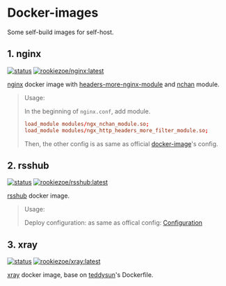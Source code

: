 # Docker-images

Some self-build images for self-host.

## 1. nginx

[![status](https://img.shields.io/github/actions/workflow/status/RookieZoe/docker-images/nginx-alpine.yml?label=nginx&logo=github&logoColor=959da5)](https://github.com/RookieZoe/docker-images/actions/workflows/nginx-alpine.yml)
[![rookiezoe/nginx:latest](https://img.shields.io/docker/v/rookiezoe/nginx?color=086dd7&label=rookiezoe%2Fnginx%3Alatest&logo=docker&logoColor=fff)](https://hub.docker.com/r/rookiezoe/nginx/tags?page=1&ordering=last_updated)

[nginx](https://nginx.org/download) docker image with [headers-more-nginx-module](https://github.com/openresty/headers-more-nginx-module/releases) and [nchan](https://github.com/slact/nchan/releases) module.

> Usage:
>
> In the beginning of `nginx.conf`, add module.
>
> ```nginx.conf
> load_module modules/ngx_nchan_module.so;
> load_module modules/ngx_http_headers_more_filter_module.so;
> ```
>
> Then, the other config is as same as official [docker-image](https://hub.docker.com/_/nginx)'s config.

## 2. rsshub

[![status](https://img.shields.io/github/actions/workflow/status/RookieZoe/docker-images/rsshub-alpine.yml?label=rsshub&logo=github&logoColor=959da5)](https://github.com/RookieZoe/docker-images/actions/workflows/rsshub-alpine.yml)
[![rookiezoe/rsshub:latest](https://img.shields.io/docker/v/rookiezoe/rsshub?color=086dd7&label=rookiezoe%2Frsshub%3Alatest&logo=docker&logoColor=fff)](https://hub.docker.com/r/rookiezoe/rsshub/tags?page=1&ordering=last_updated)

[rsshub](https://github.com/DIYgod/RSSHub) docker image.

> Usage:
>
> Deploy configuration: as same as offical config: [Configuration](https://docs.rsshub.app/en/install/#configuration-3)

## 3. xray

[![status](https://img.shields.io/github/actions/workflow/status/RookieZoe/docker-images/xray-alpine.yml?label=xray&logo=github&logoColor=959da5)](https://github.com/RookieZoe/docker-images/actions/workflows/xray-alpine.yml)
[![rookiezoe/xray:latest](https://img.shields.io/docker/v/rookiezoe/xray??color=086dd7&label=rookiezoe%2Fxray%3Alatest&logo=docker&logoColor=fff)](https://hub.docker.com/r/rookiezoe/xray/tags?page=1&ordering=last_updated)

[xray](https://github.com/XTLS/Xray-core) docker image, base on [teddysun](https://github.com/teddysun)'s Dockerfile.
